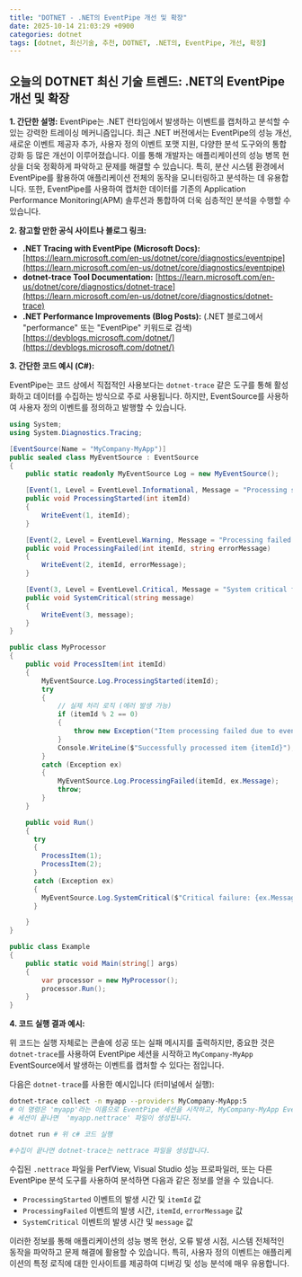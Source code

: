 ```yaml
---
title: "DOTNET - .NET의 EventPipe 개선 및 확장"
date: 2025-10-14 21:03:29 +0900
categories: dotnet
tags: [dotnet, 최신기술, 추천, DOTNET, .NET의, EventPipe, 개선, 확장]
---
```


## 오늘의 DOTNET 최신 기술 트렌드: **.NET의 EventPipe 개선 및 확장**

**1. 간단한 설명:**
EventPipe는 .NET 런타임에서 발생하는 이벤트를 캡처하고 분석할 수 있는 강력한 트레이싱 메커니즘입니다. 최근 .NET 버전에서는 EventPipe의 성능 개선, 새로운 이벤트 제공자 추가, 사용자 정의 이벤트 포맷 지원, 다양한 분석 도구와의 통합 강화 등 많은 개선이 이루어졌습니다. 이를 통해 개발자는 애플리케이션의 성능 병목 현상을 더욱 정확하게 파악하고 문제를 해결할 수 있습니다. 특히, 분산 시스템 환경에서 EventPipe를 활용하여 애플리케이션 전체의 동작을 모니터링하고 분석하는 데 유용합니다. 또한, EventPipe를 사용하여 캡처한 데이터를 기존의 Application Performance Monitoring(APM) 솔루션과 통합하여 더욱 심층적인 분석을 수행할 수 있습니다.

**2. 참고할 만한 공식 사이트나 블로그 링크:**

*   **.NET Tracing with EventPipe (Microsoft Docs):** [https://learn.microsoft.com/en-us/dotnet/core/diagnostics/eventpipe](https://learn.microsoft.com/en-us/dotnet/core/diagnostics/eventpipe)
*   **dotnet-trace Tool Documentation:** [https://learn.microsoft.com/en-us/dotnet/core/diagnostics/dotnet-trace](https://learn.microsoft.com/en-us/dotnet/core/diagnostics/dotnet-trace)
*   **.NET Performance Improvements (Blog Posts):**  (.NET 블로그에서 "performance" 또는 "EventPipe" 키워드로 검색) [https://devblogs.microsoft.com/dotnet/](https://devblogs.microsoft.com/dotnet/)

**3. 간단한 코드 예시 (C#):**

EventPipe는 코드 상에서 직접적인 사용보다는 `dotnet-trace` 같은 도구를 통해 활성화하고 데이터를 수집하는 방식으로 주로 사용됩니다.  하지만, EventSource를 사용하여 사용자 정의 이벤트를 정의하고 발행할 수 있습니다.

```csharp
using System;
using System.Diagnostics.Tracing;

[EventSource(Name = "MyCompany-MyApp")]
public sealed class MyEventSource : EventSource
{
    public static readonly MyEventSource Log = new MyEventSource();

    [Event(1, Level = EventLevel.Informational, Message = "Processing started for item {itemId}")]
    public void ProcessingStarted(int itemId)
    {
        WriteEvent(1, itemId);
    }

    [Event(2, Level = EventLevel.Warning, Message = "Processing failed for item {itemId} with error {errorMessage}")]
    public void ProcessingFailed(int itemId, string errorMessage)
    {
        WriteEvent(2, itemId, errorMessage);
    }

    [Event(3, Level = EventLevel.Critical, Message = "System critical failure: {message}")]
    public void SystemCritical(string message)
    {
        WriteEvent(3, message);
    }
}

public class MyProcessor
{
    public void ProcessItem(int itemId)
    {
        MyEventSource.Log.ProcessingStarted(itemId);
        try
        {
            // 실제 처리 로직 (에러 발생 가능)
            if (itemId % 2 == 0)
            {
                throw new Exception("Item processing failed due to even ID.");
            }
            Console.WriteLine($"Successfully processed item {itemId}");
        }
        catch (Exception ex)
        {
            MyEventSource.Log.ProcessingFailed(itemId, ex.Message);
            throw;
        }
    }

    public void Run()
    {
      try
      {
        ProcessItem(1);
        ProcessItem(2);
      }
      catch (Exception ex)
      {
        MyEventSource.Log.SystemCritical($"Critical failure: {ex.Message}");
      }

    }
}

public class Example
{
    public static void Main(string[] args)
    {
        var processor = new MyProcessor();
        processor.Run();
    }
}
```

**4. 코드 실행 결과 예시:**

위 코드는 실행 자체로는 콘솔에 성공 또는 실패 메시지를 출력하지만, 중요한 것은 `dotnet-trace`를 사용하여 EventPipe 세션을 시작하고 `MyCompany-MyApp` EventSource에서 발생하는 이벤트를 캡처할 수 있다는 점입니다.

다음은 `dotnet-trace`를 사용한 예시입니다 (터미널에서 실행):

```bash
dotnet-trace collect -n myapp --providers MyCompany-MyApp:5
# 이 명령은 'myapp'라는 이름으로 EventPipe 세션을 시작하고, MyCompany-MyApp EventSource의 이벤트를 수집합니다. Level 5는 Verbose 레벨을 의미합니다.
# 세션이 끝나면  'myapp.nettrace' 파일이 생성됩니다.

dotnet run # 위 c# 코드 실행

#수집이 끝나면 dotnet-trace는 nettrace 파일을 생성합니다.
```

수집된 `.nettrace` 파일을 PerfView, Visual Studio 성능 프로파일러, 또는 다른 EventPipe 분석 도구를 사용하여 분석하면 다음과 같은 정보를 얻을 수 있습니다.

*   `ProcessingStarted` 이벤트의 발생 시간 및 `itemId` 값
*   `ProcessingFailed` 이벤트의 발생 시간, `itemId`, `errorMessage` 값
*   `SystemCritical` 이벤트의 발생 시간 및 `message` 값

이러한 정보를 통해 애플리케이션의 성능 병목 현상, 오류 발생 시점, 시스템 전체적인 동작을 파악하고 문제 해결에 활용할 수 있습니다. 특히, 사용자 정의 이벤트는 애플리케이션의 특정 로직에 대한 인사이트를 제공하여 디버깅 및 성능 분석에 매우 유용합니다.

